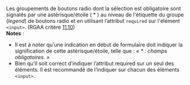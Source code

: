 Les groupements de boutons radio dont la sélection est obligatoire sont signalés par une astérisque/étoile ( * ) au niveau de l'étiquette du groupe (*legend*) de boutons radio et en utilisant l’attribut `required` sur l'élément `<input>`. (RGAA critère [11.10](https://accessibilite.public.lu/fr/rgaa4.1.2/criteres.html#crit-11-10))\
**Notes** : 
- Il est à noter qu’une indication en début de formulaire doit indiquer la signification de cette astérisque/étoile, telle que : *« * : champs obligatoires. »*
- Bien qu’il soit correct d’indiquer l’attribut required sur un seul des éléments. Il est recommandé de l’indiquer sur chacun des éléments `<input>`.
